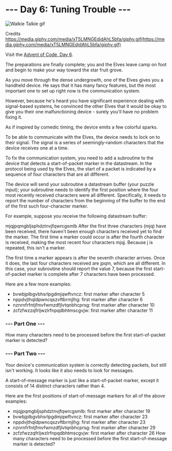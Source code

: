 # --- Day 6: Tuning Trouble ---

![Walkie Talkie gif](https://media.giphy.com/media/xT5LMNGEdjdAhL5bfa/giphy.gif)

Credits https://media.giphy.com/media/xT5LMNGEdjdAhL5bfa/giphy.gif(https://media.giphy.com/media/xT5LMNGEdjdAhL5bfa/giphy.gif)


Visit the [Advent of Code, Day 6](https://adventofcode.com/2022/day/6).

The preparations are finally complete; you and the Elves leave camp on foot and begin to make your way toward the star fruit grove.

As you move through the dense undergrowth, one of the Elves gives you a handheld device. He says that it has many fancy features, but the most important one to set up right now is the communication system.

However, because he's heard you have significant experience dealing with signal-based systems, he convinced the other Elves that it would be okay to give you their one malfunctioning device - surely you'll have no problem fixing it.

As if inspired by comedic timing, the device emits a few colorful sparks.

To be able to communicate with the Elves, the device needs to lock on to their signal. The signal is a series of seemingly-random characters that the device receives one at a time.

To fix the communication system, you need to add a subroutine to the device that detects a start-of-packet marker in the datastream. In the protocol being used by the Elves, the start of a packet is indicated by a sequence of four characters that are all different.

The device will send your subroutine a datastream buffer (your puzzle input); your subroutine needs to identify the first position where the four most recently received characters were all different. Specifically, it needs to report the number of characters from the beginning of the buffer to the end of the first such four-character marker.

For example, suppose you receive the following datastream buffer:

mjqjpqmgbljsphdztnvjfqwrcgsmlb
After the first three characters (mjq) have been received, there haven't been enough characters received yet to find the marker. The first time a marker could occur is after the fourth character is received, making the most recent four characters mjqj. Because j is repeated, this isn't a marker.

The first time a marker appears is after the seventh character arrives. Once it does, the last four characters received are jpqm, which are all different. In this case, your subroutine should report the value 7, because the first start-of-packet marker is complete after 7 characters have been processed.

Here are a few more examples:

* bvwbjplbgvbhsrlpgdmjqwftvncz: first marker after character 5
* nppdvjthqldpwncqszvftbrmjlhg: first marker after character 6
* nznrnfrfntjfmvfwmzdfjlvtqnbhcprsg: first marker after character 10
* zcfzfwzzqfrljwzlrfnpqdbhtmscgvjw: first marker after character 11

### --- Part One ---

How many characters need to be processed before the first start-of-packet marker is detected?

### --- Part Two ---

Your device's communication system is correctly detecting packets, but still isn't working. It looks like it also needs to look for messages.

A start-of-message marker is just like a start-of-packet marker, except it consists of 14 distinct characters rather than 4.

Here are the first positions of start-of-message markers for all of the above examples:

* mjqjpqmgbljsphdztnvjfqwrcgsmlb: first marker after character 19
* bvwbjplbgvbhsrlpgdmjqwftvncz: first marker after character 23
* nppdvjthqldpwncqszvftbrmjlhg: first marker after character 23
* nznrnfrfntjfmvfwmzdfjlvtqnbhcprsg: first marker after character 29
* zcfzfwzzqfrljwzlrfnpqdbhtmscgvjw: first marker after character 26
How many characters need to be processed before the first start-of-message marker is detected?